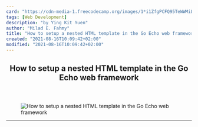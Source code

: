 ```yaml
---
card: "https://cdn-media-1.freecodecamp.org/images/1*i1ZfgPCFQ95TeWWMiLa8wA.png"
tags: [Web Development]
description: "by Ying Kit Yuen"
author: "Milad E. Fahmy"
title: "How to setup a nested HTML template in the Go Echo web framework"
created: "2021-08-16T10:09:42+02:00"
modified: "2021-08-16T10:09:42+02:00"
---
```

<div class="site-wrapper">
<main id="site-main" class="site-main outer">
<div class="inner">
<article class="post-full post tag-web-development tag-golang tag-echo tag-tech tag-programming ">
<header class="post-full-header">
<h1 class="post-full-title">How to setup a nested HTML template in the Go Echo web framework</h1>
</header>
<figure class="post-full-image">
<picture>
<source media="(max-width: 700px)" sizes="1px" srcset="data:image/gif;base64,R0lGODlhAQABAIAAAAAAAP///yH5BAEAAAAALAAAAAABAAEAAAIBRAA7 1w">
<source media="(min-width: 701px)" sizes="(max-width: 800px) 400px,
(max-width: 1170px) 700px,
1400px" srcset="https://cdn-media-1.freecodecamp.org/images/1*i1ZfgPCFQ95TeWWMiLa8wA.png 300w,
https://cdn-media-1.freecodecamp.org/images/1*i1ZfgPCFQ95TeWWMiLa8wA.png 600w,
https://cdn-media-1.freecodecamp.org/images/1*i1ZfgPCFQ95TeWWMiLa8wA.png 1000w,
https://cdn-media-1.freecodecamp.org/images/1*i1ZfgPCFQ95TeWWMiLa8wA.png 2000w">
<img onerror="this.style.display='none'" src="https://cdn-media-1.freecodecamp.org/images/1*i1ZfgPCFQ95TeWWMiLa8wA.png" alt="How to setup a nested HTML template in the Go Echo web framework">
</picture>
</figure>
<section class="post-full-content">
<div class="post-content medium-migrated-article">
</div>
<hr>
</section>
</article>
</div>
</main>
</div>
<!-- Google Tag Manager (noscript) -->
<!-- End Google Tag Manager (noscript) -->
